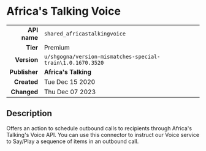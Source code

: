 # Africa's Talking Voice
| | |
|-:|-|
|**API name**|`shared_africastalkingvoice`|
|**Tier**|Premium|
|**Version**|`u/shgogna/version-mismatches-special-train\1.0.1670.3520`|
|**Publisher**|**Africa's Talking**|
|**Created**|Tue Dec 15 2020|
|**Changed**|Thu Dec 07 2023|

## Description
Offers an action to schedule outbound calls to recipients through Africa's Talking's Voice API. You can use this connector to instruct our Voice service to Say/Play a sequence of items in an outbound call.
